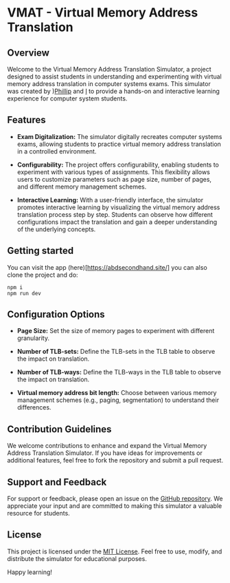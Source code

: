 # VMAT - Virtual Memory Address Translation

## Overview

Welcome to the Virtual Memory Address Translation Simulator, a project designed to assist students in understanding and experimenting with virtual memory address translation in computer systems exams. This simulator was created by )[Phillip](https://github.com/Nidocq) and [I](https://github.com/MahmoodSeoud) to provide a hands-on and interactive learning experience for computer system students.

## Features

- **Exam Digitalization:** The simulator digitally recreates computer systems exams, allowing students to practice virtual memory address translation in a controlled environment.

- **Configurability:** The project offers configurability, enabling students to experiment with various types of assignments. This flexibility allows users to customize parameters such as page size, number of pages, and different memory management schemes.

- **Interactive Learning:** With a user-friendly interface, the simulator promotes interactive learning by visualizing the virtual memory address translation process step by step. Students can observe how different configurations impact the translation and gain a deeper understanding of the underlying concepts.

## Getting started
You can visit the app (here)[https://abdsecondhand.site/]
you can also clone the project and do:

```
npm i
npm run dev
```


## Configuration Options

- **Page Size:** Set the size of memory pages to experiment with different granularity.
  
- **Number of TLB-sets:** Define the TLB-sets in the TLB table to observe the impact on translation.

- **Number of TLB-ways:** Define the TLB-ways in the TLB table to observe the impact on translation.

- **Virtual memory address bit length:** Choose between various memory management schemes (e.g., paging, segmentation) to understand their differences.

## Contribution Guidelines

We welcome contributions to enhance and expand the Virtual Memory Address Translation Simulator. If you have ideas for improvements or additional features, feel free to fork the repository and submit a pull request.

## Support and Feedback

For support or feedback, please open an issue on the [GitHub repository](https://github.com/MahmoodSeoud/VMAT/issues). We appreciate your input and are committed to making this simulator a valuable resource for students.

## License

This project is licensed under the [MIT License](LICENSE). Feel free to use, modify, and distribute the simulator for educational purposes.

Happy learning!

